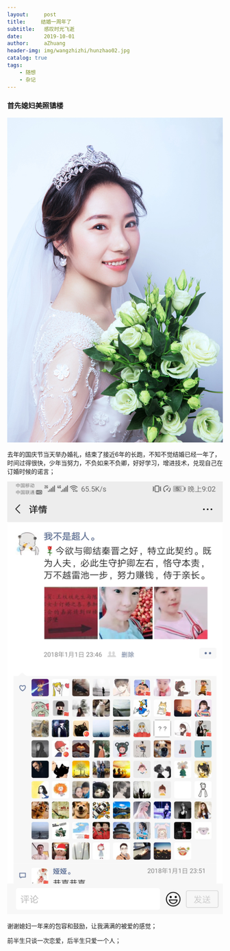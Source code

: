 ```yaml
---
layout:     post
title:     结婚一周年了
subtitle:   感叹时光飞逝
date:       2019-10-01
author:     aZhuang
header-img: img/wangzhizhi/hunzhao02.jpg
catalog: true
tags:
    - 随想
    - 杂记
---
```






### 首先媳妇美照镇楼

![Image text](https://raw.githubusercontent.com/xiaoazhuang/xiaoazhuang.github.io/master/img/wangzhizhi/hunzhao78.jpg)

去年的国庆节当天举办婚礼，结束了接近6年的长跑，不知不觉结婚已经一年了，时间过得很快，少年当努力，不负如来不负卿，好好学习，增进技术，兑现自己在订婚时候的诺言；

![Image text](https://raw.githubusercontent.com/xiaoazhuang/xiaoazhuang.github.io/master/img/wangzhizhi/dinghun.jpg)

谢谢媳妇一年来的包容和鼓励，让我满满的被爱的感觉；

前半生只谈一次恋爱，后半生只爱一个人；

